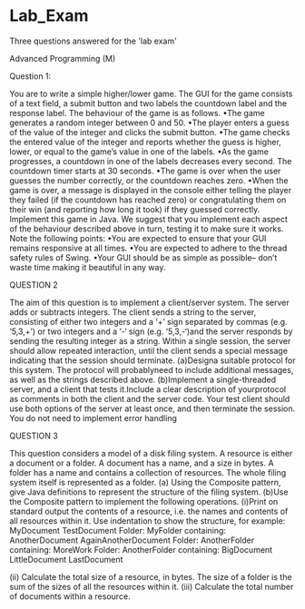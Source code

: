 # Lab_Exam
Three questions answered for the 'lab exam' 

Advanced Programming (M)

Question 1:

You are to write a simple higher/lower game. The GUI for the game consists of a text field, a
submit button and two labels the countdown label and the response label. The behaviour of the game is as follows.
•The game generates a random integer between 0 and 50.
•The player enters a guess of the value of the integer and clicks the submit button.
•The game checks the entered value of the integer and reports whether the guess is higher, lower, or equal to the game’s value in one of the labels.
•As the game progresses, a countdown in one of the labels decreases every second. The countdown timer starts at 30 seconds.
•The game is over when the user guesses the number correctly, or the countdown reaches zero.
•When the game is over, a message is displayed in the console either telling the player they failed (if the countdown has reached zero) or congratulating them on their win (and reporting how long it took) if they guessed correctly.
Implement this game in Java. We suggest that you implement each aspect of the behaviour described above in turn, testing it to make sure it works. Note the following points:
•You are expected to ensure that your GUI remains responsive at all times.
•You are expected to adhere to the thread safety rules of Swing.
•Your GUI should be as simple as possible– don’t waste time making it beautiful in any way.



QUESTION 2

The aim of this question is to implement a client/server system. The server adds or subtracts integers. The client sends a string to the server, consisting of either two integers and a ‘+’ sign separated by commas (e.g. ‘5,3,+’) or two integers and a ‘-‘ sign (e.g. ‘5,3,-‘)and the server responds by sending the resulting integer as a string. Within a single session, the server should allow repeated interaction, until the client sends a special message indicating that the session should terminate.
(a)Designa suitable protocol for this system. The protocol will probablyneed to include additional
messages, as well as the strings described above.
(b)Implement a single-threaded server, and a client that tests it.Include a clear description of yourprotocol as comments in both the client and the server code. Your test client should use both options of the server at least once, and then terminate the session. You do not need to implement error handling

QUESTION 3


This question considers a model of a disk filing system. A resource is either a document or a folder.
A document has a name, and a size in bytes. A folder has a name and contains a collection of
resources. The whole filing system itself is represented as a folder.
(a)
Using the Composite pattern, give Java definitions to represent the structure of the
filing system.
(b)Use the Composite pattern to implement the following operations.
  (i)Print on standard output the contents of a resource, i.e. the names and contents of all resources within it. Use indentation to show the structure, for example:
MyDocument
TestDocument
Folder: MyFolder containing:
  AnotherDocument
  AgainAnotherDocument
    Folder: AnotherFolder containing:
      MoreWork
    Folder: AnotherFolder containing:
      BigDocument
      LittleDocument
      LastDocument
      
(ii) Calculate the total size of a resource, in bytes. The size of a folder is the sum of the sizes of all the resources within it.
(iii) Calculate the total number of documents within a resource.

